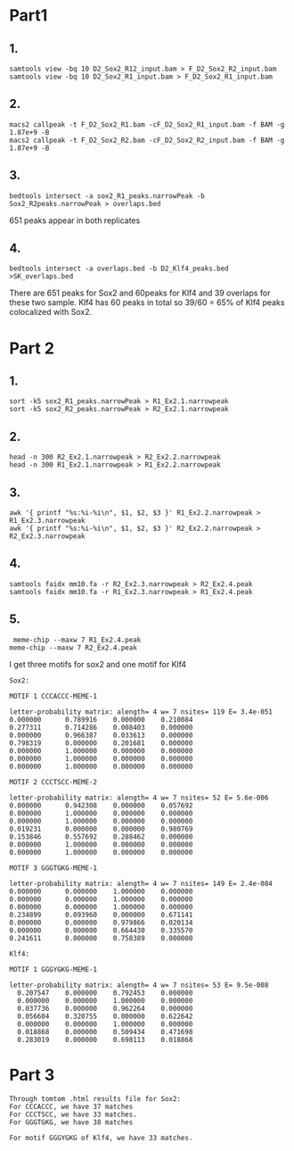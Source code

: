 # Part1
## 1.
    samtools view -bq 10 D2_Sox2_R12_input.bam > F_D2_Sox2_R2_input.bam 
    samtools view -bq 10 D2_Sox2_R1_input.bam > F_D2_Sox2_R1_input.bam 

## 2.
    macs2 callpeak -t F_D2_Sox2_R1.bam -cF_D2_Sox2_R1_input.bam -f BAM -g 1.87e+9 -B
    macs2 callpeak -t F_D2_Sox2_R2.bam -cF_D2_Sox2_R2_input.bam -f BAM -g 1.87e+9 -B

## 3.
    bedtools intersect -a sox2_R1_peaks.narrowPeak -b Sox2_R2peaks.narrowPeak > overlaps.bed

651 peaks appear in both replicates

## 4.
    bedtools intersect -a overlaps.bed -b D2_Klf4_peaks.bed >SK_overlaps.bed

There are 651 peaks for Sox2 and 60peaks for Klf4 and 39 overlaps for these two sample.
Klf4 has 60 peaks in total so 39/60 = 65% of Klf4 peaks colocalized with Sox2.



# Part 2

## 1. 
    sort -k5 sox2_R1_peaks.narrowPeak > R1_Ex2.1.narrowpeak
    sort -k5 sox2_R2_peaks.narrowPeak > R2_Ex2.1.narrowpeak

## 2. 
    head -n 300 R2_Ex2.1.narrowpeak > R2_Ex2.2.narrowpeak
    head -n 300 R1_Ex2.1.narrowpeak > R1_Ex2.2.narrowpeak

## 3. 
    awk '{ printf "%s:%i-%i\n", $1, $2, $3 }' R1_Ex2.2.narrowpeak > R1_Ex2.3.narrowpeak
    awk '{ printf "%s:%i-%i\n", $1, $2, $3 }' R2_Ex2.2.narrowpeak > R2_Ex2.3.narrowpeak

## 4. 
    samtools faidx mm10.fa -r R2_Ex2.3.narrowpeak > R2_Ex2.4.peak
    samtools faidx mm10.fa -r R1_Ex2.3.narrowpeak > R1_Ex2.4.peak

## 5. 
     meme-chip --maxw 7 R1_Ex2.4.peak 
    meme-chip --maxw 7 R2_Ex2.4.peak
 
I get three motifs for sox2 and one motif for Klf4
 
    Sox2:
    
    MOTIF 1 CCCACCC-MEME-1

    letter-probability matrix: alength= 4 w= 7 nsites= 119 E= 3.4e-051
    0.000000	  0.789916	  0.000000	  0.210084	
    0.277311	  0.714286	  0.008403	  0.000000	
    0.000000	  0.966387	  0.033613	  0.000000	
    0.798319	  0.000000	  0.201681	  0.000000	
    0.000000	  1.000000	  0.000000	  0.000000	
    0.000000	  1.000000	  0.000000	  0.000000	
    0.000000	  1.000000	  0.000000	  0.000000	

    MOTIF 2 CCCTSCC-MEME-2

    letter-probability matrix: alength= 4 w= 7 nsites= 52 E= 5.6e-006
    0.000000	  0.942308	  0.000000	  0.057692	
    0.000000	  1.000000	  0.000000	  0.000000	
    0.000000	  1.000000	  0.000000	  0.000000	
    0.019231	  0.000000	  0.000000	  0.980769	
    0.153846	  0.557692	  0.288462	  0.000000	
    0.000000	  1.000000	  0.000000	  0.000000	
    0.000000	  1.000000	  0.000000	  0.000000
 
    MOTIF 3 GGGTGKG-MEME-1

    letter-probability matrix: alength= 4 w= 7 nsites= 149 E= 2.4e-084
    0.000000	  0.000000	  1.000000	  0.000000	
    0.000000	  0.000000	  1.000000	  0.000000	
    0.000000	  0.000000	  1.000000	  0.000000	
    0.234899	  0.093960	  0.000000	  0.671141	
    0.000000	  0.000000	  0.979866	  0.020134	
    0.000000	  0.000000	  0.664430	  0.335570	
    0.241611	  0.000000	  0.758389	  0.000000
    
    Klf4:
    
    MOTIF 1 GGGYGKG-MEME-1

    letter-probability matrix: alength= 4 w= 7 nsites= 53 E= 9.5e-008
      0.207547	  0.000000	  0.792453	  0.000000	
      0.000000	  0.000000	  1.000000	  0.000000	
      0.037736	  0.000000	  0.962264	  0.000000	
      0.056604	  0.320755	  0.000000	  0.622642	
      0.000000	  0.000000	  1.000000	  0.000000	
      0.018868	  0.000000	  0.509434	  0.471698	
      0.283019	  0.000000	  0.698113	  0.018868

   
 
# Part 3

    Through tomtom .html results file for Sox2:
    For CCCACCC, we have 37 matches
    For CCCTSCC, we have 33 matches.
    For GGGTGKG, we have 38 matches

    For motif GGGYGKG of Klf4, we have 33 matches.
    
